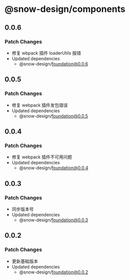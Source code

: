 # @snow-design/components

## 0.0.6

### Patch Changes

- 修复 wbpack 插件 loaderUtils 报错
- Updated dependencies
  - @snow-design/foundation@0.0.6

## 0.0.5

### Patch Changes

- 修复 webpack 插件发包错误
- Updated dependencies
  - @snow-design/foundation@0.0.5

## 0.0.4

### Patch Changes

- 修复 webpack 插件不可用问题
- Updated dependencies
  - @snow-design/foundation@0.0.4

## 0.0.3

### Patch Changes

- 同步版本号
- Updated dependencies
  - @snow-design/foundation@0.0.3

## 0.0.2

### Patch Changes

- 更新基础版本
- Updated dependencies
  - @snow-design/foundation@0.0.2
